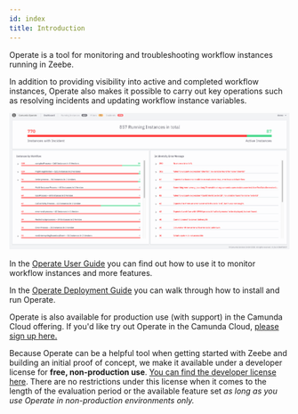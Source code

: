 ```yaml
---
id: index
title: Introduction
---
```


Operate is a tool for monitoring and troubleshooting workflow instances running in Zeebe.

<!--
import ThemedImage from '@theme/ThemedImage';

<ThemedImage
alt="Operate Introduction"
sources={{
light: useBaseUrl('img/operate-introduction_light.png'),
dark: useBaseUrl('img/operate-introduction_dark.png'),
}}
/>;
-->
In addition to providing visibility into active and completed workflow instances, Operate also makes it possible to carry out key operations such as resolving <!-- FIXME: [incidents](/reference/incidents.html) --> incidents and updating workflow instance variables.

![operate-introduction](img/operate-introduction_light.png)

In the [Operate User Guide](../userguide/basic-operate-navigation) you can find out how to use it to monitor workflow instances and more features.

In the [Operate Deployment Guide](../deployment/install-and-start) you can walk through how to install and run Operate.

Operate is also available for production use (with support) in the Camunda Cloud offering.
If you'd like try out Operate in the Camunda Cloud, [please sign up here.](https://accounts.cloud.camunda.io/signup)

Because Operate can be a helpful tool when getting started with Zeebe and building an initial proof of concept, we make it available under a developer license for **free, non-production use**. [You can find the developer license here](https://zeebe.io/legal/operate-evaluation-license/). There are no restrictions under this license when it comes to the length of the evaluation period or the available feature set _as long as you use Operate in non-production environments only._

